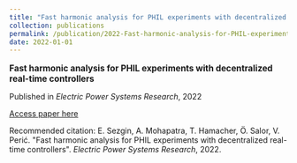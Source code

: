 ```yaml
---
title: "Fast harmonic analysis for PHIL experiments with decentralized real-time controllers"
collection: publications
permalink: /publication/2022-Fast-harmonic-analysis-for-PHIL-experiments-with-d
date: 2022-01-01
---
```

<p style="font-size: 1.1em; margin-bottom: 0.5em;"><b>Fast harmonic analysis for PHIL experiments with decentralized real-time controllers</b></p>
<p style="margin-bottom: 0.5em;">Published in <em>Electric Power Systems Research</em>, 2022</p>
<p style="margin-bottom: 0.5em;"><a href="https://doi.org/10.1016/j.epsr.2022.108493" target="_blank">Access paper here</a></p>
<p>Recommended citation: E. Sezgin, A. Mohapatra, T. Hamacher, Ö. Salor, V. Perić. "Fast harmonic analysis for PHIL experiments with decentralized real-time controllers". <em>Electric Power Systems Research</em>, 2022.</p>